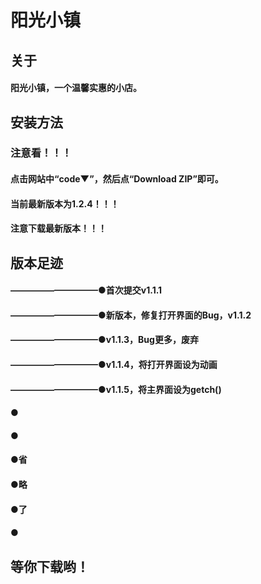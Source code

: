 # 阳光小镇
## 关于
#### 阳光小镇，一个温馨实惠的小店。
## 安装方法
### 注意看！！！
#### 点击网站中“code▼”，然后点“Download ZIP”即可。
#### 当前最新版本为1.2.4！！！
#### 注意下载最新版本！！！
## 版本足迹
#### ——————————●首次提交v1.1.1
#### ——————————●新版本，修复打开界面的Bug，v1.1.2
#### ——————————●v1.1.3，Bug更多，废弃
#### ——————————●v1.1.4，将打开界面设为动画
#### ——————————●v1.1.5，将主界面设为getch()
#### ●
#### ●
#### ●省
#### ●略
#### ●了
#### ●
## 等你下载哟！
